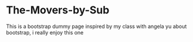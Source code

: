 # The-Movers-by-Sub
This is a bootstrap dummy page inspired by my class with angela yu about bootstrap, i really enjoy this one
